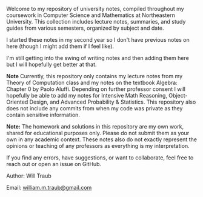 Welcome to my repository of university notes, compiled throughout my coursework in Computer Science and Mathematics at Northeastern University. This collection includes lecture notes, summaries, and study guides from various semesters, organized by subject and date. 

I started these notes in my second year so I don't have previous notes on here (though I might add them if I feel like). 

I'm still getting into the swing of writing notes and then adding them here but I will hopefully get better at that.

**Note** Currently, this repository only contains my lecture notes from my Theory of Computation class and my notes on the textbook Algebra: Chapter 0 by Paolo Aluffi. Depending on further professor consent I will hopefully be able to add my notes for Intensive Math Reasoning, Object-Oriented Design, and Advanced Probability & Statistics. This repository also does not include any commits from when my code was private as they contain sensitive information.

**Note:** The homework and solutions in this repository are my own work, shared for educational purposes only. Please do not submit them as your own in any academic context. These notes also do not exactly represent the opinions or teaching of any professors as everything is my interpretation.

If you find any errors, have suggestions, or want to collaborate, feel free to reach out or open an issue on GitHub.

Author: Will Traub

Email: william.m.traub@gmail.com
